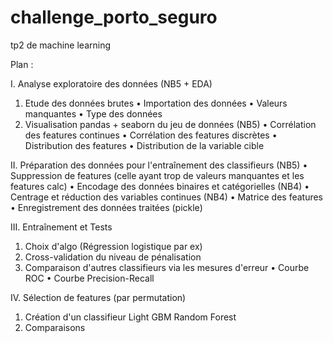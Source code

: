 # challenge_porto_seguro
tp2 de machine learning  

Plan :

I.	Analyse exploratoire des données (NB5 + EDA)
  1)	Etude des données brutes
    •	Importation des données
    •	Valeurs manquantes
    •	Type des données
  2)	Visualisation pandas + seaborn du jeu de données (NB5)
    •	Corrélation des features continues
    •	Corrélation des features discrètes
    •	Distribution des features
    •	Distribution de la variable cible
    
II.	Préparation des données pour l'entraînement des classifieurs  (NB5)
  •	Suppression de features (celle ayant trop de valeurs manquantes et les features calc)
  •	Encodage des données binaires et catégorielles (NB4)
  •	Centrage et réduction des variables continues (NB4)
  •	Matrice des features
  •	Enregistrement des données traitées (pickle)
  
III.	Entraînement et Tests
  1)	Choix d'algo (Régression logistique par ex)
  2)	Cross-validation du niveau de pénalisation
  3)	Comparaison d'autres classifieurs via les mesures d'erreur
    •	Courbe ROC
    •	Courbe Precision-Recall
    
IV.	Sélection de features (par permutation)
  1)	Création d'un classifieur Light GBM Random Forest
  2)	Comparaisons
